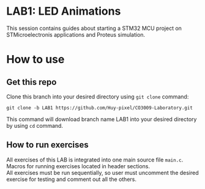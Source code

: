 # LAB1: LED Animations
This session contains guides about starting a STM32 MCU project on STMicroelectronis applications and Proteus simulation.  
# How to use
## Get this repo
Clone this branch into your desired directory using `git clone` command:
```
git clone -b LAB1 https://github.com/Huy-pixel/CO3009-Laboratory.git
```
This command will download branch name LAB1 into your desired directory by using `cd` command.
## How to run exercises
All exercises of this LAB is integrated into one main source file `main.c`. Macros for running exercises located in header sections.<br>
All exercises must be run sequentially, so user must uncomment the desired exercise for testing and comment out all the others.
